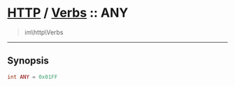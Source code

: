 # [HTTP](http.md) / [Verbs](http-Verbs.md) :: ANY
 > im\http\Verbs
____

## Synopsis
```php
int ANY = 0x01FF
```
